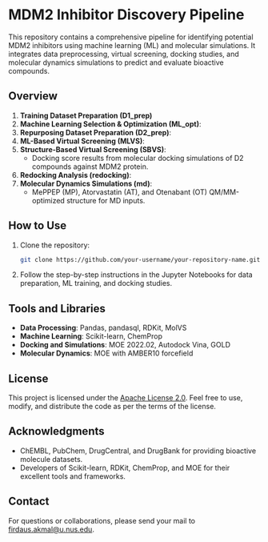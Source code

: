 # MDM2 Inhibitor Discovery Pipeline

This repository contains a comprehensive pipeline for identifying potential MDM2 inhibitors using machine learning (ML) and molecular simulations. It integrates data preprocessing, virtual screening, docking studies, and molecular dynamics simulations to predict and evaluate bioactive compounds.

## Overview

1. **Training Dataset Preparation (D1_prep)**
2. **Machine Learning Selection & Optimization (ML_opt)**:
3. **Repurposing Dataset Preparation (D2_prep)**:
4. **ML-Based Virtual Screening (MLVS)**:
5. **Structure-Based Virtual Screening (SBVS)**:
   - Docking score results from molecular docking simulations of D2 compounds against MDM2 protein.
6. **Redocking Analysis (redocking)**:   
7. **Molecular Dynamics Simulations (md)**:
   - MePPEP (MP), Atorvastatin (AT), and Otenabant (OT) QM/MM-optimized structure for MD inputs.

## How to Use

1. Clone the repository:
   ```bash
   git clone https://github.com/your-username/your-repository-name.git
   ```
2. Follow the step-by-step instructions in the Jupyter Notebooks for data preparation, ML training, and docking studies.

## Tools and Libraries

- **Data Processing**: Pandas, pandasql, RDKit, MolVS
- **Machine Learning**: Scikit-learn, ChemProp
- **Docking and Simulations**: MOE 2022.02, Autodock Vina, GOLD
- **Molecular Dynamics**: MOE with AMBER10 forcefield

## License
This project is licensed under the [Apache License 2.0](LICENSE). Feel free to use, modify, and distribute the code as per the terms of the license.

## Acknowledgments

- ChEMBL, PubChem, DrugCentral, and DrugBank for providing bioactive molecule datasets.
- Developers of Scikit-learn, RDKit, ChemProp, and MOE for their excellent tools and frameworks.

## Contact
For questions or collaborations, please send your mail to firdaus.akmal@u.nus.edu.
